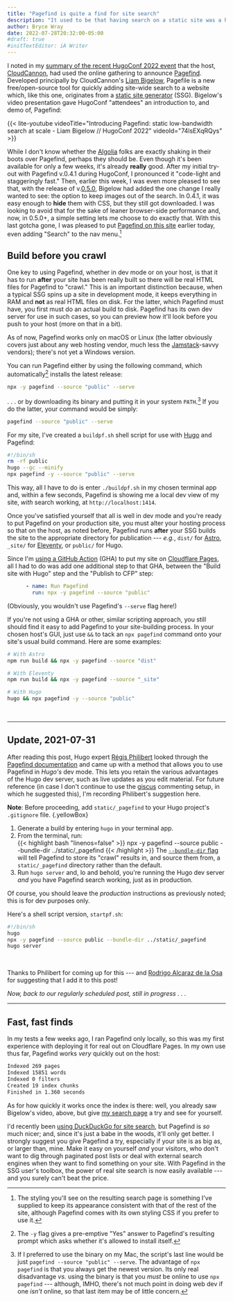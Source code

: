 ```yaml
---
title: "Pagefind is quite a find for site search"
description: "It used to be that having search on a static site was a hassle — and perhaps an expensive one — but Pagefind has changed all that."
author: Bryce Wray
date: 2022-07-28T20:32:00-05:00
#draft: true
#initTextEditor: iA Writer
---
```


I noted in my [summary of the recent HugoConf 2022 event](/posts/2022/07/impressions-hugoconf-2022/) that the host, [CloudCannon](https://cloudcannon.com), had used the online gathering to announce [Pagefind](https://github.com/cloudcannon/pagefind). Developed principally by CloudCannon's [Liam Bigelow](https://github.com/bglw), Pagefile is a new free/open-source tool for quickly adding site-wide search to a website which, like this one, originates from a [static site generator](https://jamstack.org/generators) (SSG). Bigelow's video presentation gave HugoConf "attendees" an introduction to, and demo of, Pagefind:

{{< lite-youtube videoTitle="Introducing Pagefind: static low-bandwidth search at scale - Liam Bigelow // HugoConf 2022" videoId="74lsEXqRQys" >}}

While I don't know whether the [Algolia](https://algolia.com) folks are exactly shaking in their boots over Pagefind, perhaps they should be. Even though it's been available for only a few weeks, it's already **really** good. After my initial try-out with Pagefind v.0.4.1 during HugoConf, I pronounced it "code-light and staggeringly fast." Then, earlier this week, I was even more pleased to see that, with the release of v.[0.5.0](https://github.com/CloudCannon/pagefind/releases/tag/v0.5.0), Bigelow had added the one change I really wanted to see: the option to keep images out of the search. In 0.4.1, it was easy enough to **hide** them with CSS, but they still got downloaded. I was looking to avoid that for the sake of leaner browser-side performance and, now, in 0.5.0+, a simple setting lets me choose to do exactly that. With this last gotcha gone, I was pleased to put [Pagefind on this site](/search/) earlier today, even adding "Search" to the nav menu.[^styling]

[^styling]: The styling you'll see on the resulting search page is something I've supplied to keep its appearance consistent with that of the rest of the site, although Pagefind comes with its own styling CSS if you prefer to use it.

## Build before you crawl

One key to using Pagefind, whether in dev mode or on your host, is that it has to run **after** your site has been really built so there will be real HTML files for Pagefind to "crawl." This is an important distinction because, when a typical SSG spins up a site in development mode, it keeps everything in RAM and **not** as real HTML files on disk. For the latter, which Pagefind must have, you first must do an actual build to disk. Pagefind has its own dev server for use in such cases, so you can preview how it'll look before you push to your host (more on that in a bit).

As of now, Pagefind works only on macOS or Linux (the latter obviously covers just about any web hosting vendor, much less the [Jamstack](https://jamstack.org)-savvy vendors); there's not yet a Windows version.

You can run Pagefind either by using the following command, which automatically[^Yflag] installs the latest release:

[^Yflag]: The `-y` flag gives a pre-emptive "Yes" answer to Pagefind's resulting prompt which asks whether it's allowed to install itself.

```bash
npx -y pagefind --source "public" --serve
```

. . . or by downloading its binary and putting it in your system `PATH`.[^PFbinary] If you do the latter, your command would be simply:

[^PFbinary]:If I preferred to use the binary on my Mac, the script's last line would be just `pagefind --source "public" --serve`. The advantage of `npx pagefind` is that you always get the newest version. Its only real disadvantage *vs.* using the binary is that you *must* be online to use `npx pagefind` --- although, IMHO, there's not much point in doing web dev if one *isn't* online, so that last item may be of little concern.

```bash
pagefind --source "public" --serve
```

For my site, I've created a `buildpf.sh` shell script for use with [Hugo](https://gohugo.io) and Pagefind:

```bash
#!/bin/sh
rm -rf public
hugo --gc --minify
npx pagefind -y --source "public" --serve
```

This way, all I have to do is enter `./buildpf.sh` in my chosen terminal app and, within a few seconds, Pagefind is showing me a local dev view of my site, *with* search working, at `http://localhost:1414`.

Once you've satisfied yourself that all is well in dev mode and you're ready to put Pagefind on your production site, you must alter your hosting process so that on the host, as noted before, Pagefind runs **after** your SSG builds the site to the appropriate directory for publication --- *e.g.*, `dist/` for [Astro](https://astro.build), `_site/` for [Eleventy](https://11ty.dev), or `public/` for Hugo.

Since I'm [using a GitHub Action](/posts/2022/05/using-dart-sass-hugo-github-actions-edition/) (GHA) to put my site on [Cloudflare Pages](https://pages.cloudflare.com), all I had to do was add one additional step to that GHA, between the "Build site with Hugo" step and the "Publish to CFP" step:

```yaml
      - name: Run Pagefind
        run: npx -y pagefind --source "public"
```

(Obviously, you wouldn't use Pagefind's `--serve` flag here!)

If you're not using a GHA or other, similar scripting approach, you still should find it easy to add Pagefind to your site-building process. In your chosen host's GUI, just use `&&` to tack an `npx pagefind` command onto your site's usual build command. Here are some examples:

```bash
# With Astro
npm run build && npx -y pagefind --source "dist"

# With Eleventy
npm run build && npx -y pagefind --source "_site"

# With Hugo
hugo && npx pagefind -y --source "public"
```
<br />

----

## Update, 2021-07-31

After reading this post, Hugo expert [Régis Philibert](https://github.com/regisphilibert) looked through the [Pagefind documentation](https://pagefind.app/docs/) and came up with a method that allows you to use Pagefind in *Hugo's* dev mode. This lets you retain the various advantages of the Hugo dev server, such as live updates as you edit material. For future reference (in case I don't continue to use the [giscus](https://giscus.app) commenting setup, in which he suggested this), I'm recording Philibert's suggestion here.

**Note**: Before proceeding, add `static/_pagefind` to your Hugo project's `.gitignore` file.
{.yellowBox}

1. Generate a build by entering `hugo` in your terminal app.
2. From the terminal, run:\
{{< highlight bash "linenos=false" >}}
npx -y pagefind --source public --bundle-dir ../static/_pagefind
{{< /highlight >}}
The [`--bundle-dir` flag](https://pagefind.app/docs/config-options/#bundle-directory) will tell Pagefind to store its "crawl" results in, and source them from, a `static/_pagefind` directory rather than the default.
3. Run `hugo server` and, lo and behold, you're running the Hugo dev server *and* you have Pagefind search working, just as in production.

Of course, you should leave the *production* instructions as previously noted; this is for dev purposes only.

Here's a shell script version, `startpf.sh`:

```bash
#!/bin/sh
hugo
npx -y pagefind --source public --bundle-dir ../static/_pagefind
hugo server
```

<br />

Thanks to Philibert for coming up for this --- and [Rodrigo Alcaraz de la Osa](https://github.com/rodrigoalcarazdelaosa) for suggesting that I add it to this post!

*Now, back to our regularly scheduled post, still in progress . . .*

----

## Fast, fast finds

In my tests a few weeks ago, I ran Pagefind only locally, so this was my first experience with deploying it for real out on Cloudflare Pages. In my own use thus far, Pagefind works *very* quickly out on the host:

```bash
Indexed 269 pages
Indexed 15851 words
Indexed 0 filters
Created 19 index chunks
Finished in 1.360 seconds
```

As for how quickly it works once the index is there: well, you already saw Bigelow's video, above, but give [my search page](/search/) a try and see for yourself.

I'd recently been [using DuckDuckGo for site search](/posts/2022/07/wildness-with-wildcards-why-duckduckgo-wouldnt-go/), but Pagefind is *so* much nicer; and, since it's just a babe in the woods, it'll only get better. I strongly suggest you give Pagefind a try, especially if your site is as big as, or larger than, mine. Make it easy on yourself *and* your visitors, who don't want to dig through paginated post lists or deal with external search engines when they want to find something on your site. With Pagefind in the SSG user's toolbox, the power of real site search is now easily available --- and you surely can't beat the price.
